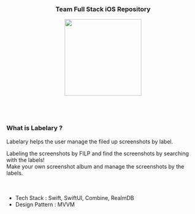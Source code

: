 
<h3 align="center"> Team  Full Stack iOS Repository</h3>

<div align="center">
<img align="center" src="https://user-images.githubusercontent.com/41604678/227777029-4d1ab0bd-9fe2-4643-b9c8-e3826a7f4d48.png" width="200" height="200" />
<br>
</div>
<br>
<br>
<br>
<h3> What is Labelary ? </h3>
Labelary helps the user manage the filed up screenshots by label.


Labeling the screenshots by FILP and find the screenshots by searching with the labels!  
Make your own screenshot album and manage the screenshots by the labels.  
<br>
<br>
- Tech Stack : Swift, SwiftUI, Combine, RealmDB
- Design Pattern : MVVM  
